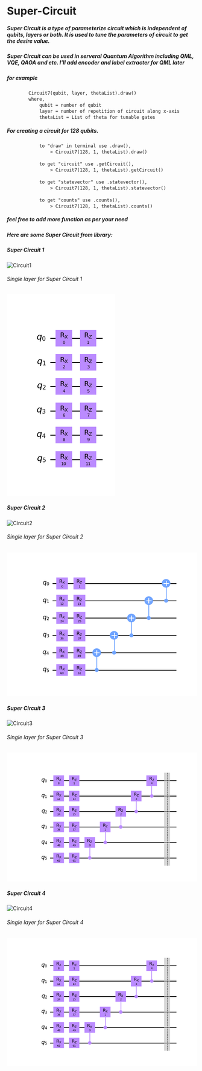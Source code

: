 # Super-Circuit

##### Super Circuit is a type of parameterize circuit which is independent of qubits, layers or both. It is used to tune the parameters of circuit to get the desire value.

##### Super Circuit can be used in serveral Quantum Algorithm including QML, VQE, QAOA and etc. I'll add encoder and label extracter for QML later

##### for example

            Circuit7(qubit, layer, thetaList).draw()
            where,
                qubit = number of qubit
                layer = number of repetition of circuit along x-axis
                thetaList = List of theta for tunable gates

##### For creating a circuit for 128 qubits.

                to "draw" in terminal use .draw(),
                    > Circuit7(128, 1, thetaList).draw()
                
                to get "circuit" use .getCircuit(),
                    > Circuit7(128, 1, thetaList).getCircuit()

                to get "statevector" use .statevector(),
                    > Circuit7(128, 1, thetaList).statevector()
                
                to get "counts" use .counts(), 
                    > Circuit7(128, 1, thetaList).counts()

##### feel free to add more function as per your need

##### Here are some Super Circuit from library:

##### Super Circuit 1
![Circuit1](https://github.com/Priyanshusinhaa/Parameterize-Super-Circuits/blob/master/Images/circuit1.png)

###### Single layer for Super Circuit 1
![Layer1](https://github.com/Priyanshusinhaa/Super-Circuit/blob/master/Images/circuit1SingleLayer.png)

##### Super Circuit 2
![Circuit2](https://github.com/Priyanshusinhaa/Parameterize-Super-Circuits/blob/master/Images/circuit2.png)

###### Single layer for Super Circuit 2
![Layer2](https://github.com/Priyanshusinhaa/Super-Circuit/blob/master/Images/circuit2SingleLayer.png)

##### Super Circuit 3
![Circuit3](https://github.com/Priyanshusinhaa/Parameterize-Super-Circuits/blob/master/Images/circuit3.png)

###### Single layer for Super Circuit 3
![Layer3](https://github.com/Priyanshusinhaa/Super-Circuit/blob/master/Images/circuit3SingleLayer.png)

##### Super Circuit 4
![Circuit4](https://github.com/Priyanshusinhaa/Parameterize-Super-Circuits/blob/master/Images/circuit4.png)

###### Single layer for Super Circuit 4
![Layer4](https://github.com/Priyanshusinhaa/Super-Circuit/blob/master/Images/circuit4SingleLayer.png)




